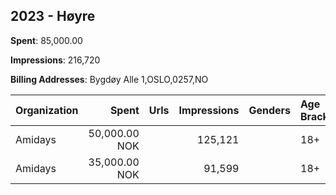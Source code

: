 ## 2023 - Høyre 
**Spent**: 85,000.00

**Impressions**: 216,720

**Billing Addresses**: Bygdøy Alle 1,OSLO,0257,NO

|Organization|Spent|Urls|Impressions|Genders|Age Brackets|Country Codes|
|:---|---:|:---|---:|:---|:---|:---|
|Amidays|50,000.00 NOK||125,121||18+|norway|
|Amidays|35,000.00 NOK||91,599||18+|norway|
